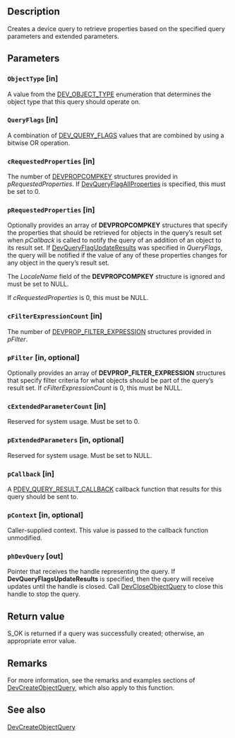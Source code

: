 ## Description

Creates a device query to retrieve properties based on the specified query parameters and extended parameters.

## Parameters

### `ObjectType` [in]

A value from the [DEV_OBJECT_TYPE](https://learn.microsoft.com/windows/win32/api/devquerydef/ne-devquerydef-dev_object_type) enumeration that determines the object type that this query should operate on.

### `QueryFlags` [in]

A combination of [DEV_QUERY_FLAGS](https://learn.microsoft.com/windows/win32/api/devquerydef/ne-devquerydef-dev_query_flags) values that are combined by using a bitwise OR operation.

### `cRequestedProperties` [in]

The number of [DEVPROPCOMPKEY](https://learn.microsoft.com/windows-hardware/drivers/install/devpropcompkey) structures provided in *pRequestedProperties*. If [DevQueryFlagAllProperties](https://learn.microsoft.com/windows/win32/api/devquerydef/ne-devquerydef-dev_query_flags) is specified, this must be set to 0.

### `pRequestedProperties` [in]

Optionally provides an array of **DEVPROPCOMPKEY** structures that specify the properties that should be retrieved for objects in the
query’s result set when *pCallback* is called to notify the query of an addition of an object to its result set.
If [DevQueryFlagUpdateResults](https://learn.microsoft.com/windows/win32/api/devquerydef/ne-devquerydef-dev_query_flags) was specified in *QueryFlags*, the query will be notified
if the value of any of these properties changes for any object in the query’s result set.

The *LocaleName* field of the **DEVPROPCOMPKEY** structure is ignored and must be set to NULL.

If *cRequestedProperties* is 0, this must be NULL.

### `cFilterExpressionCount` [in]

The number of [DEVPROP_FILTER_EXPRESSION](https://learn.microsoft.com/windows/win32/api/devfiltertypes/ns-devfiltertypes-devprop_filter_expression) structures provided in *pFilter*.

### `pFilter` [in, optional]

Optionally provides an array of **DEVPROP_FILTER_EXPRESSION** structures that specify filter criteria for what objects should be part
of the query’s result set. If *cFilterExpressionCount* is 0, this must be NULL.

### `cExtendedParameterCount` [in]

Reserved for system usage. Must be set to 0.

### `pExtendedParameters` [in, optional]

Reserved for system usage. Must be set to NULL.

### `pCallback` [in]

A [PDEV_QUERY_RESULT_CALLBACK](https://learn.microsoft.com/windows/win32/api/devquery/nc-devquery-pdev_query_result_callback) callback function that results for this query should be sent to.

### `pContext` [in, optional]

Caller-supplied context. This value is passed to the callback function unmodified.

### `phDevQuery` [out]

Pointer that receives the handle representing the query. If **DevQueryFlagsUpdateResults** is specified, then the query will receive
updates until the handle is closed. Call [DevCloseObjectQuery](https://learn.microsoft.com/windows/win32/api/devquery/nf-devquery-devcloseobjectquery) to close this handle to stop the query.

## Return value

S_OK is returned if a query was successfully created; otherwise, an appropriate error value.

## Remarks

For more information, see the remarks and examples sections of [DevCreateObjectQuery](https://learn.microsoft.com/windows/win32/api/devquery/nf-devquery-devcreateobjectquery), which also
apply to this function.

## See also

[DevCreateObjectQuery](https://learn.microsoft.com/windows/win32/api/devquery/nf-devquery-devcreateobjectquery)